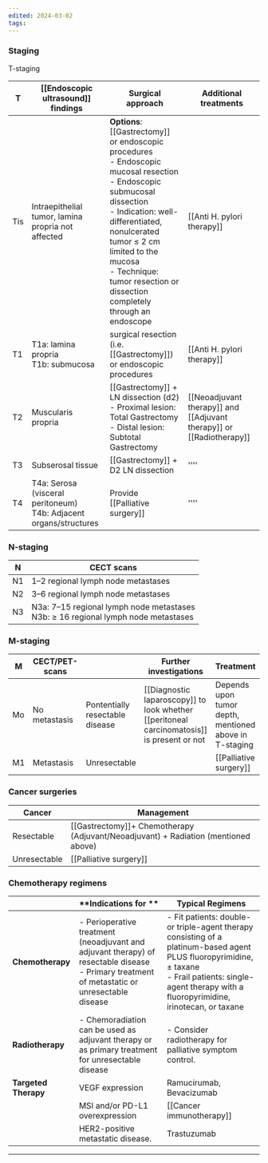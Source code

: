 ```yaml
---
edited: 2024-03-02
tags:
---
```

### Staging
T-staging

| T   | [[Endoscopic ultrasound]] findings                                   | Surgical approach                                                                                                                                                                                                                                                                                 | Additional treatments                                                |
| --- | -------------------------------------------------------------------- | ------------------------------------------------------------------------------------------------------------------------------------------------------------------------------------------------------------------------------------------------------------------------------------------------- | -------------------------------------------------------------------- |
| Tis | Intraepithelial tumor, lamina propria not affected<br>               | **Options**: [[Gastrectomy]] or endoscopic procedures<br>- Endoscopic mucosal resection<br>- Endoscopic submucosal dissection<br>- Indication: well-differentiated, nonulcerated tumor ≤ 2 cm limited to the mucosa<br>- Technique: tumor resection or dissection completely through an endoscope | [[Anti H. pylori therapy]]                                           |
| T1  | T1a: lamina propria<br>T1b: submucosa                                | surgical resection (i.e. [[Gastrectomy]]) or endoscopic procedures                                                                                                                                                                                                                                | [[Anti H. pylori therapy]]                                           |
| T2  | Muscularis propria                                                   | [[Gastrectomy]] + LN dissection (d2)<br>- Proximal lesion: Total Gastrectomy<br>- Distal lesion: Subtotal Gastrectomy                                                                                                                                                                             | [[Neoadjuvant therapy]] and [[Adjuvant therapy]] or [[Radiotherapy]] |
| T3  | Subserosal tissue                                                    | [[Gastrectomy]] + D2 LN dissection                                                                                                                                                                                                                                                                | ''''                                                                 |
| T4  | T4a: Serosa (visceral peritoneum)<br>T4b: Adjacent organs/structures | Provide [[Palliative surgery]]                                                                                                                                                                                                                                                                    | ''''                                                                 |
### N-staging

| N   | CECT scans                                                                           |
| --- | ------------------------------------------------------------------------------------ |
| N1  | 1–2 regional lymph node metastases                                                   |
| N2  | 3–6 regional lymph node metastases                                                   |
| N3  | N3a: 7–15 regional lymph node metastases<br>N3b: ≥ 16 regional lymph node metastases |
### M-staging

| M   | CECT/PET-scans |                                 | Further investigations                                                                     | Treatment                                              |
| --- | -------------- | ------------------------------- | ------------------------------------------------------------------------------------------ | ------------------------------------------------------ |
| Mo  | No metastasis  | Pontentially resectable disease | [[Diagnostic laparoscopy]] to look whether [[peritoneal carcinomatosis]] is present or not | Depends upon tumor depth, mentioned above in T-staging |
| M1  | Metastasis     | Unresectable                    |                                                                                            | [[Palliative surgery]]                                 |
### Cancer surgeries

| Cancer       | Management                                                                         |
| ------------ | ---------------------------------------------------------------------------------- |
| Resectable   | [[Gastrectomy]]+ Chemotherapy (Adjuvant/Neoadjuvant) + Radiation (mentioned above) |
| Unresectable | [[Palliative surgery]]                                                             |
### Chemotherapy regimens

|                      | **Indications for **                                                                                                                            | **Typical Regimens**                                                                                                                                                                                           |
| -------------------- | ----------------------------------------------------------------------------------------------------------------------------------------------- | -------------------------------------------------------------------------------------------------------------------------------------------------------------------------------------------------------------- |
| **Chemotherapy**     | - Perioperative treatment (neoadjuvant and adjuvant therapy) of resectable disease<br>- Primary treatment of metastatic or unresectable disease | - Fit patients: double- or triple-agent therapy consisting of a platinum-based agent PLUS fluoropyrimidine, ± taxane<br> - Frail patients: single-agent therapy with a fluoropyrimidine, irinotecan, or taxane |
| **Radiotherapy**     | - Chemoradiation can be used as adjuvant therapy or as primary treatment for unresectable disease                                               | - Consider radiotherapy for palliative symptom control.                                                                                                                                                        |
| **Targeted Therapy** | VEGF expression                                                                                                                                 | Ramucirumab, Bevacizumab                                                                                                                                                                                       |
|                      | MSI and/or PD-L1 overexpression                                                                                                                 | [[Cancer immunotherapy]]                                                                                                                                                                                       |
|                      | HER2-positive metastatic disease.                                                                                                               | Trastuzumab                                                                                                                                                                                                    |


---
